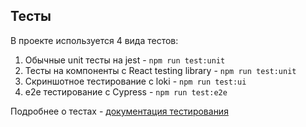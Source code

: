 ## Тесты

В проекте используется 4 вида тестов:
1) Обычные unit тесты на jest - `npm run test:unit`
2) Тесты на компоненты с React testing library - `npm run test:unit`
3) Скриншотное тестирование с loki - `npm run test:ui`
4) e2e тестирование с Cypress - `npm run test:e2e`

Подробнее о тестах - [документация тестирования](https://jestjs.io/ru/docs/tutorial-react)